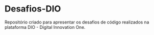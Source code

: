 # Desafios-DIO
Repositório criado para apresentar os desafios de código realizados na plataforma DIO - Digital Innovation One.
